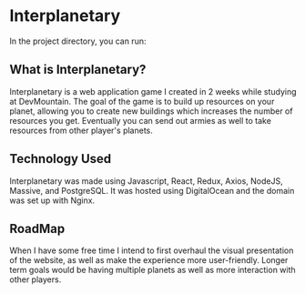 # Interplanetary

In the project directory, you can run:

## What is Interplanetary?

Interplanetary is a web application game I created in 2 weeks while studying at DevMountain. The goal of the game is to build up resources on your planet, allowing you to create new buildings which increases the number of resources you get. Eventually you can send out armies as well to take resources from other player's planets.

## Technology Used

Interplanetary was made using Javascript, React, Redux, Axios, NodeJS, Massive, and PostgreSQL. It was hosted using DigitalOcean and the domain was set up with Nginx. 

## RoadMap

When I have some free time I intend to first overhaul the visual presentation of the website, as well as make the experience more user-friendly. Longer term goals would be having multiple planets as well as more interaction with other players. 
